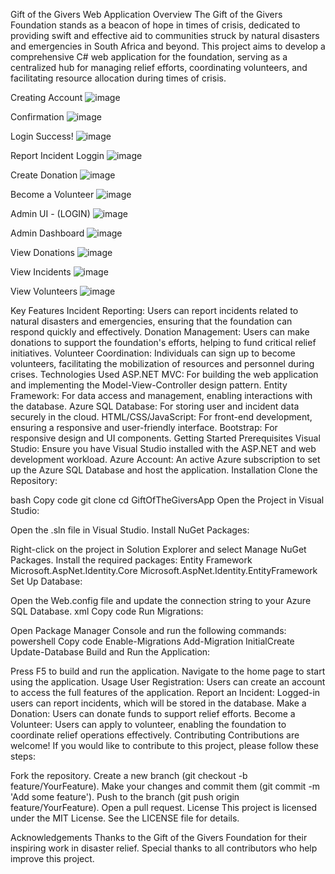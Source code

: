 Gift of the Givers Web Application
Overview
The Gift of the Givers Foundation stands as a beacon of hope in times of crisis, dedicated to providing swift and effective aid to communities struck by natural disasters and emergencies in South Africa and beyond. This project aims to develop a comprehensive C# web application for the foundation, serving as a centralized hub for managing relief efforts, coordinating volunteers, and facilitating resource allocation during times of crisis.

Creating Account
![image](https://github.com/user-attachments/assets/589221f3-4c43-4e06-97c6-5179d858827b)

Confirmation
![image](https://github.com/user-attachments/assets/0275d885-ed6f-48e5-b18a-622677d6a38c)

Login Success!
![image](https://github.com/user-attachments/assets/e6256770-4cda-41a1-b77e-5fc7dcbd20f1)

Report Incident Loggin 
![image](https://github.com/user-attachments/assets/99bb9d47-a66c-4a45-9294-dee50f249e72)

Create Donation
![image](https://github.com/user-attachments/assets/22bd56f9-9b92-4261-b909-94c1a292365d)

Become a Volunteer
![image](https://github.com/user-attachments/assets/2b8c0b2b-498a-4c76-b17f-ccaec301aaac)

Admin UI - (LOGIN)
![image](https://github.com/user-attachments/assets/3f5886f9-a68f-4996-8854-c9943aa4464e)

Admin Dashboard
![image](https://github.com/user-attachments/assets/727f4ed5-807e-4aa2-acc8-7bafed4cd509)

View Donations
![image](https://github.com/user-attachments/assets/7c268016-3ddc-4573-b2a3-7ff9cc05df19)

View Incidents
![image](https://github.com/user-attachments/assets/3facc968-efec-482e-9e61-0558f808808f)

View Volunteers
![image](https://github.com/user-attachments/assets/705b805e-83b7-48be-9cfc-b82be5d003d4)


Key Features
Incident Reporting: Users can report incidents related to natural disasters and emergencies, ensuring that the foundation can respond quickly and effectively.
Donation Management: Users can make donations to support the foundation's efforts, helping to fund critical relief initiatives.
Volunteer Coordination: Individuals can sign up to become volunteers, facilitating the mobilization of resources and personnel during crises.
Technologies Used
ASP.NET MVC: For building the web application and implementing the Model-View-Controller design pattern.
Entity Framework: For data access and management, enabling interactions with the database.
Azure SQL Database: For storing user and incident data securely in the cloud.
HTML/CSS/JavaScript: For front-end development, ensuring a responsive and user-friendly interface.
Bootstrap: For responsive design and UI components.
Getting Started
Prerequisites
Visual Studio: Ensure you have Visual Studio installed with the ASP.NET and web development workload.
Azure Account: An active Azure subscription to set up the Azure SQL Database and host the application.
Installation
Clone the Repository:

bash
Copy code
git clone <repository-url>
cd GiftOfTheGiversApp
Open the Project in Visual Studio:

Open the .sln file in Visual Studio.
Install NuGet Packages:

Right-click on the project in Solution Explorer and select Manage NuGet Packages.
Install the required packages:
Entity Framework
Microsoft.AspNet.Identity.Core
Microsoft.AspNet.Identity.EntityFramework
Set Up Database:

Open the Web.config file and update the connection string to your Azure SQL Database.
xml
Copy code
<connectionStrings>
  <add name="DefaultConnection" 
       connectionString="Server=tcp:<your-server>.database.windows.net,1433;Initial Catalog=<your-database>;Persist Security Info=False;User ID=<your-username>;Password=<your-password>;MultipleActiveResultSets=False;Encrypt=True;TrustServerCertificate=False;Connection Timeout=30;" 
       providerName="System.Data.SqlClient" />
</connectionStrings>
Run Migrations:

Open Package Manager Console and run the following commands:
powershell
Copy code
Enable-Migrations
Add-Migration InitialCreate
Update-Database
Build and Run the Application:

Press F5 to build and run the application.
Navigate to the home page to start using the application.
Usage
User Registration: Users can create an account to access the full features of the application.
Report an Incident: Logged-in users can report incidents, which will be stored in the database.
Make a Donation: Users can donate funds to support relief efforts.
Become a Volunteer: Users can apply to volunteer, enabling the foundation to coordinate relief operations effectively.
Contributing
Contributions are welcome! If you would like to contribute to this project, please follow these steps:

Fork the repository.
Create a new branch (git checkout -b feature/YourFeature).
Make your changes and commit them (git commit -m 'Add some feature').
Push to the branch (git push origin feature/YourFeature).
Open a pull request.
License
This project is licensed under the MIT License. See the LICENSE file for details.

Acknowledgements
Thanks to the Gift of the Givers Foundation for their inspiring work in disaster relief.
Special thanks to all contributors who help improve this project.
